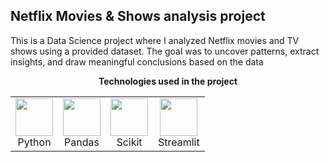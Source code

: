 ## Netflix Movies & Shows analysis project

<p>This is a Data Science project where I analyzed Netflix movies and TV shows using a provided dataset. The goal was to uncover patterns, extract insights, and draw meaningful conclusions based on the data</p>

<p align="center"><b>Technologies used in the project</b></p>
<table align="center">
  <tr>
    <td align="center">
      <img src="https://cdn.simpleicons.org/python/3776ab" width="60px"><br />Python
    </td>
    <td align="center">
      <img src="https://cdn.simpleicons.org/pandas/150458" width="60px"><br />Pandas
    </td>
    <td align="center">
      <img src="https://cdn.simpleicons.org/scikitlearn/F7931E" width="60px"><br />Scikit
    </td>
    <td align="center">
      <img src="https://cdn.simpleicons.org/streamlit/ff4b4b" width="60px"><br />Streamlit
    </td>
  </tr>
</table>
